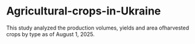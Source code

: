 # Agricultural-crops-in-Ukraine
This study analyzed the production volumes, yields and area of ​​harvested crops by type as of August 1, 2025.
